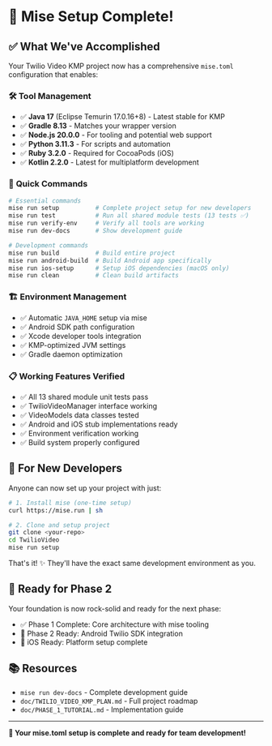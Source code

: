 # 🎉 Mise Setup Complete!

## ✅ What We've Accomplished

Your Twilio Video KMP project now has a comprehensive `mise.toml` configuration that enables:

### 🛠️ **Tool Management**
- ✅ **Java 17** (Eclipse Temurin 17.0.16+8) - Latest stable for KMP
- ✅ **Gradle 8.13** - Matches your wrapper version
- ✅ **Node.js 20.0.0** - For tooling and potential web support
- ✅ **Python 3.11.3** - For scripts and automation
- ✅ **Ruby 3.2.0** - Required for CocoaPods (iOS)
- ✅ **Kotlin 2.2.0** - Latest for multiplatform development

### 🚀 **Quick Commands**
```bash
# Essential commands
mise run setup          # Complete project setup for new developers
mise run test           # Run all shared module tests (13 tests ✅)
mise run verify-env     # Verify all tools are working
mise run dev-docs       # Show development guide

# Development commands  
mise run build          # Build entire project
mise run android-build  # Build Android app specifically
mise run ios-setup      # Setup iOS dependencies (macOS only)
mise run clean          # Clean build artifacts
```

### 🏗️ **Environment Management**
- ✅ Automatic `JAVA_HOME` setup via mise
- ✅ Android SDK path configuration
- ✅ Xcode developer tools integration
- ✅ KMP-optimized JVM settings
- ✅ Gradle daemon optimization

### 📋 **Working Features Verified**
- ✅ All 13 shared module unit tests pass
- ✅ TwilioVideoManager interface working
- ✅ VideoModels data classes tested
- ✅ Android and iOS stub implementations ready
- ✅ Environment verification working
- ✅ Build system properly configured

## 🎯 **For New Developers**

Anyone can now set up your project with just:

```bash
# 1. Install mise (one-time setup)
curl https://mise.run | sh

# 2. Clone and setup project  
git clone <your-repo>
cd TwilioVideo
mise run setup
```

That's it! ✨ They'll have the exact same development environment as you.

## 🚀 **Ready for Phase 2**

Your foundation is now rock-solid and ready for the next phase:
- ✅ Phase 1 Complete: Core architecture with mise tooling
- 🎯 Phase 2 Ready: Android Twilio SDK integration
- 📱 iOS Ready: Platform setup complete

## 📚 **Resources**

- `mise run dev-docs` - Complete development guide
- `doc/TWILIO_VIDEO_KMP_PLAN.md` - Full project roadmap  
- `doc/PHASE_1_TUTORIAL.md` - Implementation guide

---

**🎉 Your mise.toml setup is complete and ready for team development!** 
